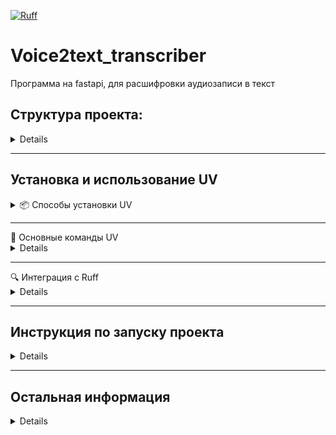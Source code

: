 
[![Ruff](https://github.com/BerdyshevEugene/voice2text/actions/workflows/ruff.yml/badge.svg)](https://github.com/BerdyshevEugene/voice2text/actions/workflows/ruff.yml)

# Voice2text_transcriber

Программа на fastapi, для расшифровки аудиозаписи в текст

## Структура проекта:

<details>

```python

voice2text_transcriber
│
├── src
│   ├── handlers - обработчики
│   │   ├── audio_processing.py - работает с аудио и отправляет результат в обработчик
│   │   ├── audio_vosk.py - улучшение кач-ва аудио, форматирует аудио в текст
│   │   ├── message_handler.py - обработка данных из RabbitMQ
│   │   ├── socket_communication.py - отправка данных в сокет datagate
│   │   ├── utils.py - функция скачивает .wav файл по ссылке (удалить позднее) 
│   │   │
│   │   ├── queries.py - здесь содержатся запросы для обработки данных и вставку в БД
│   │   └── routes_handler.py - содержит роуты по котороым обрабатываются данные
│   │
│   ├── logger
│   ├── logs
│   │
│   ├── rabbitmq
│   │   ├── connection.py - подключение и регистрация обработчика сообщений
│   │   └── publisher.py - отправка преобразованных аудио в текст в очередь
│   │
│   └── main.py - запуск программы
│
└── README.md
```

</details>

---

## Установка и использование UV

<details>
<summary>📦 Способы установки UV</summary>

### 1. Установка через автономные установщики (рекомендуется)

**Для macOS и Linux:**
```bash
curl -LsSf https://astral.sh/uv/install.sh | sh
```

**Для Windows (PowerShell):**
```powershell
powershell -ExecutionPolicy ByPass -c "irm https://astral.sh/uv/install.ps1 | iex"
```

### 2. Установка через PyPI (альтернативный способ)
```bash
pip install uv
```

### Обновление UV
После установки вы можете обновить UV до последней версии:
```bash
uv self update
```

🔗 Подробнее об установке: [Официальная документация](https://docs.astral.sh/uv/getting-started/installation/)
</details>

---

<summary>🚀 Основные команды UV</summary>

<details>

### Управление Python-окружением

**Установка конкретной версии Python:**
```bash
uv python install 3.13  # Установит Python 3.13
```

### Управление зависимостями

**Синхронизация зависимостей проекта:**
```bash
uv sync  # Аналог pip install + pip-compile
```

**Запуск команд в окружении проекта:**
```bash
uv run <COMMAND>  # Например: uv run pytest
```

**Запуск Django-сервера:**
```bash
uv run manage.py runserver  # Альтернатива python manage.py runserver
```
</details>

---


<summary>🔍 Интеграция с Ruff</summary>

<details>

[Ruff](https://github.com/astral-sh/ruff) - это молниеносный линтер для Python, также разработанный Astral.

**Установка Ruff через UV:**
```bash
uvx ruff  # Установит последнюю версию Ruff
```

**Проверка кода с помощью Ruff:**
```bash
uvx ruff check .  # Проверит все файлы в текущей директории
```
</details>

---

## Инструкция по запуску проекта

<details>

### Установка и запуск окружения:
```bash
uv venv -p 3.11 .venv  # создаём виртуальное окружение на python 3.11
uv pip install -r requirements.txt  # ставим зависимости
```

### Запуск программы:
```bash
cd src
uvicorn main:app --host 0.0.0.0 --port 8000 --reload
```

программа автоматически подключается к очереди RabbitMQ и получает данные для расшифровки в виде словаря

## Запуск проекта в Docker

### Сборка
1. Авторизация в Docker Hub 
```
docker login
``` 
2. Сборка Docker-образа 
```
docker build -t gsssupport/myvoice2text_transcriberapp:latest .
```
3. Публикация образа в Docker Hub
```
docker push gsssupport/myvoice2text_transcriberapp:latest
```

### Запуск
1. Авторизация в Docker Hub 
```
docker login
``` 
2. Запуск Docker-контейнера
```
docker-compose up
```

</details>

---

## Остальная информация

<details>

```
CompanyName: GMG
FileDescription: voice2text
InternalName: V2T
ProductName: voice2text
Author: Berdyshev E.A.
Development and support: Berdyshev E.A.
LegalCopyright: © GMG. All rights reserved.
```

</details>
